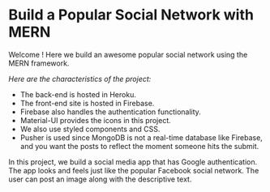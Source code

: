 # Build a Popular Social Network with MERN

Welcome ! Here we build an awesome popular social network using the MERN framework.

_Here are the characteristics of the project:_

- The back-end is hosted in Heroku.
- The front-end site is hosted in Firebase.
- Firebase also handles the authentication functionality.
- Material-UI provides the icons in this project. 
- We also use styled components and CSS.
- Pusher is used since MongoDB is not a real-time database like Firebase, and you want the posts to reflect the moment someone hits the submit.

In this project, we build a social media app that has Google authentication. The app looks and feels just like the popular Facebook social network. The user can post an image along with the descriptive text.
